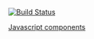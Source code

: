 [![Build Status](https://travis-ci.org/yangg/present.svg)](https://travis-ci.org/yangg/present)



[Javascript components](static/lib)

